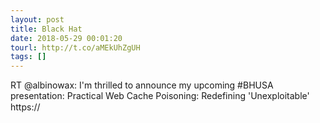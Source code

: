 ```yaml
---
layout: post
title: Black Hat
date: 2018-05-29 00:01:20
tourl: http://t.co/aMEkUhZgUH
tags: []
---
```

RT @albinowax: I'm thrilled to announce my upcoming #BHUSA presentation: Practical Web Cache Poisoning: Redefining 'Unexploitable' https://